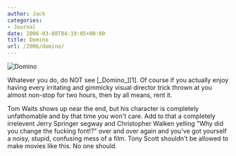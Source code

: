 ```yaml
---
author: Jack
categories:
- Journal
date: 2006-03-08T04:19:05+00:00
title: Domino
url: /2006/domino/
---
```


![Domino][1] 

Whatever you do, do NOT see \[\_Domino\_\]\[1\]. Of course if you actually enjoy having every irritating and gimmicky visual director trick thrown at you almost non-stop for two hours, then by all means, rent it. 

Tom Waits shows up near the end, but his character is completely unfathomable and by that time you won't care. Add to that a completely irrelevent Jerry Springer segway and Christopher Walken yelling "Why did you change the fucking font!?" over and over again and you've got yourself a noisy, stupid, confusing mess of a film. Tony Scott shouldn't be allowed to make movies like this. No one should. </p> 

[1]: <http://www.rottentomatoes.com/m/domino/>

 [1]: /files/domino.jpg